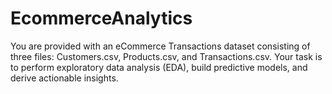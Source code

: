 # EcommerceAnalytics
You are provided with an eCommerce Transactions dataset consisting of three files:  Customers.csv, Products.csv, and Transactions.csv. Your task is to perform  exploratory data analysis (EDA), build predictive models, and derive actionable insights.
